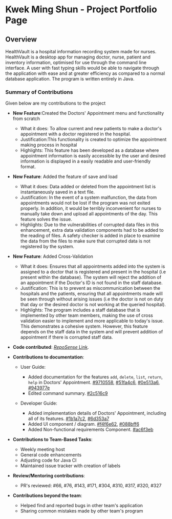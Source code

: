 # Kwek Ming Shun - Project Portfolio Page

## Overview
HealthVault is a hospital information recording system made for nurses. HealthVault is a desktop app for managing doctor, nurse, patient and inventory information, optimised for use through the command line interface. A user with fast typing skills would be able to navigate through the application with ease and at greater efficiency as compared to a normal database application. The program is written entirely in Java.

### Summary of Contributions

Given below are my contributions to the project

- **New Feature**:Created the Doctors' Appointment menu and functionality from scratch
    - What it does: To allow current and new patients to make a doctor's appointment with a doctor registered in the hospital.
    - Justification:This functionality is created to optimize the appointment making process in hospital
    - Highlights: This feature has been developed as a database where appointment information is easily accessible by the user and desired information is displayed in a easily readable and user-friendly format.

- **New Feature**: Added the feature of save and load
    - What it does: Data added or deleted from the appointment list is instantaneously saved in a text file.
    - Justification: In the event of a system malfunction, the data from appointments would not be lost if the program was not exited properly. In addition, it would be terribly inconvenient for nurses to manually take down and upload all appointments of the day. This feature solves the issue.
    - Highlights: Due to the vulnerabilities of corrupted data files in this enhancement, extra data validation components had to be added to the reading of files. A safety checker is added in place to examine the data from the files to make sure that corrupted data is not registered by the system.

- **New Feature**: Added Cross-Validation
    - What it does: Ensures that all appointments added into the system is assigned to a doctor that is registered and present in the hospital (i.e present within the database). The system will reject the addition of an appointment if the Doctor's ID is not found in the staff database.
    - Justification: This is to prevent as miscommunication between the hospitals and the patients, ensuring that all appointments made will be seen through without arising issues (i.e the doctor is not on duty that day or the desired doctor is not working at the queried hospital).
    - Highlights: The program includes a staff database that is implemented by other team members, making the use of cross validation easier to implement and more applicable to today's issue. This demonstrates a cohesive system. However, this feature depends on the staff data in the system and will prevent addition of appointment if there is corrupted staff data.

- **Code contributed**: [*RepoSense* Link](https://nus-cs2113-ay2021s2.github.io/tp-dashboard/?search=MingShun98).

- **Contributions to documentation**:
    - User Guide:
        - Added documentation for the features `add`, `delete`, `list`, `return`, `help` in Doctors' Appointment. [\#9710558](), [\#51fa4c6](), [\#0e513a6](), [\#943977e]()
        - Edited command summary. [\#2c516c9]()

    - Developer Guide:
        - Added implementation details of Doctors' Appointment, including all of its features. [\#1b1a7c2](), [\#6d353a7]()
        - Added UI component / diagram. [\#f4f6e62](), [\#088bff6]()
        - Added Non-functional requirements Component. [\#ac6f3eb]()

- **Contributions to Team-Based Tasks**:
    - Weekly meeting host
    - General code enhancements
    - Adjusting code for Java CI
    - Maintained issue tracker with creation of labels

- **Review/Mentoring contributions**:
    - PR's reviewed: #66, #76, #143, #171, #304, #310, #317, #320, #327

- **Contributions beyond the team**:
    - Helped find and reported bugs in other team's application
    - Sharing common mistakes made by other team's program
